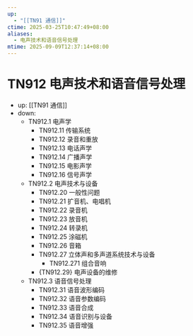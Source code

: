 ```yaml
---
up:
  - "[[TN91 通信]]"
ctime: 2025-03-25T10:47:49+08:00
aliases:
  - 电声技术和语音信号处理
mtime: 2025-09-09T12:37:14+08:00
---
```


# TN912 电声技术和语音信号处理

- up: [[TN91 通信]]
- down:	
	- TN912.1 电声学
		- TN912.11 传输系统
		- TN912.12 录音和重放
		- TN912.13 电话声学
		- TN912.14 广播声学
		- TN912.15 电影声学
		- TN912.16 信号声学
	- TN912.2 电声技术与设备
		- TN912.20 一般性问题
		- TN912.21 扩音机、电唱机
		- TN912.22 录音机
		- TN912.23 放音机
		- TN912.24 转录机
		- TN912.25 涂磁机
		- TN912.26 音箱
		- TN912.27 立体声和多声道系统技术与设备
			- TN912.271 组合音响
		- {TN912.29} 电声设备的维修
	- TN912.3 语音信号处理
		- TN912.31 语音波形编码
		- TN912.32 语音参数编码
		- TN912.33 语音合成
		- TN912.34 语音识别与设备
		- TN912.35 语音增强
	
